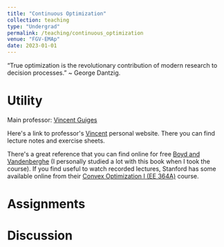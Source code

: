 ```yaml
---
title: "Continuous Optimization"
collection: teaching
type: "Undergrad"
permalink: /teaching/continuous_optimization
venue: "FGV-EMAp"
date: 2023-01-01
---
```


“True optimization is the revolutionary contribution of modern research to decision processes.” ~ George Dantzig.


Utility
======

Main professor: [Vincent Guiges](https://www.vincentgyg.com/)

Here's a link to professor's [Vincent](https://www.vincentgyg.com/teaching) personal website. There you can find lecture notes and exercise sheets.

There's a great reference that you can find online for free [Boyd and Vandenberghe](https://web.stanford.edu/~boyd/cvxbook/) (I personally studied a lot with this book when I took the course). If you find useful to watch recorded lectures, Stanford has some available online from their [Convex Optimization I (EE 364A)](https://www.youtube.com/playlist?list=PL3940DD956CDF0622) course.



Assignments
======



Discussion
======

